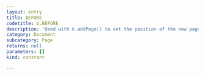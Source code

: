 ```yaml
---
layout: entry
title: BEFORE
codetitle: b.BEFORE
description: 'Used with b.addPage() to set the position of the new page in the book.'
category: Document
subcategory: Page
returns: null
parameters: []
kind: constant

---
```

